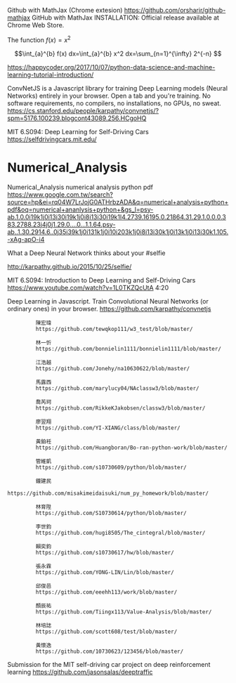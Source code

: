 Github with MathJax (Chrome extesion) https://github.com/orsharir/github-mathjax GitHub with MathJax
INSTALLATION:
Official release available at Chrome Web Store.

The function $f(x)=x^2$ 

$$\int_{a}^{b} f(x) dx=\int_{a}^{b} x^2 dx=\sum_{n=1}^{\infty} 2^{-n}  $$


https://happycoder.org/2017/10/07/python-data-science-and-machine-learning-tutorial-introduction/


ConvNetJS is a Javascript library for training Deep Learning models (Neural Networks) entirely in your browser. Open a tab and you're training. No software requirements, no compilers, no installations, no GPUs, no sweat.
https://cs.stanford.edu/people/karpathy/convnetjs/?spm=5176.100239.blogcont43089.256.HCgoHQ

MIT 6.S094: Deep Learning for Self-Driving Cars
https://selfdrivingcars.mit.edu/

# Numerical_Analysis
Numerical_Analysis
numerical analysis python pdf
https://www.google.com.tw/search?source=hp&ei=rq04W7LrJojG0ATHrbzADA&q=numerical+analysis+python+pdf&oq=numerical+ananlysis+python+&gs_l=psy-ab.1.0.0i19k1j0i13i30i19k1j0i8i13i30i19k1l4.2739.16195.0.21864.31.29.1.0.0.0.383.2788.23j4j0j1.29.0....0...1.1.64.psy-ab..1.30.2914.6..0j35i39k1j0i131k1j0i10i203k1j0i8i13i30k1j0i13k1j0i13i30k1.105.-xAg-apO-i4

What a Deep Neural Network thinks about your #selfie

http://karpathy.github.io/2015/10/25/selfie/


MIT 6.S094: Introduction to Deep Learning and Self-Driving Cars
https://www.youtube.com/watch?v=1L0TKZQcUtA   4:20

Deep Learning in Javascript. Train Convolutional Neural Networks (or ordinary ones) in your browser.
https://github.com/karpathy/convnetjs

             陳宏瑋   
             https://github.com/tewqkop111/w3_test/blob/master/
             
             林一忻   
             https://github.com/bonnielin1111/bonnielin1111/blob/master/
             
             江浩越   
             https://github.com/Jonehy/na10630622/blob/master/
             
             馬露西  
             https://github.com/marylucy04/NAclassw3/blob/master/
             
             喬芮珂   
             https://github.com/RikkeKJakobsen/classw3/blob/master/
             
             廖翌翔   
             https://github.com/YI-XIANG/class/blob/master/
             
             黃鉑衽   
             https://github.com/Huangboran/Bo-ran-python-work/blob/master/
             
             管維凱  
             https://github.com/s10730609/python/blob/master/
             
             鐘建民  
             https://github.com/misakimeidaisuki/num_py_homework/blob/master/
             
             林育陞  
             https://github.com/S10730614/python/blob/master/
             
             李世鈞 
             https://github.com/hugi8505/The_cintegral/blob/master/
             
             賴奕鈞 
             https://github.com/s10730617/hw/blob/master/
             
             張永霖 
             https://github.com/YONG-LIN/Lin/blob/master/
             
             邱俊邑 
             https://github.com/eeehh113/work/blob/master/
             
             顏辰祐 
             https://github.com/Tiingx113/Value-Analysis/blob/master/
                          
             林培誌 
             https://github.com/scott608/test/blob/master/
             
             黃懷逸 
             https://github.com/10730623/123456/blob/master/

             
Submission for the MIT self-driving car project on deep reinforcement learning
https://github.com/jasonsalas/deeptraffic
